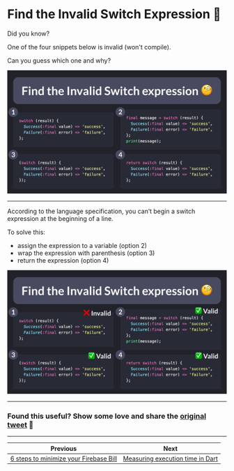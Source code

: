 # Find the Invalid Switch Expression 🧐

Did you know?

One of the four snippets below is invalid (won't compile).

Can you guess which one and why?

![](115.1.png)

---

According to the language specification, you can’t begin a switch expression at the beginning of a line.

To solve this:

- assign the expression to a variable (option 2)
- wrap the expression with parenthesis (option 3)
- return the expression (option 4)

![](115.2.png)

---

### Found this useful? Show some love and share the [original tweet](https://twitter.com/biz84/status/1679472787495215106) 🙏

---

| Previous | Next |
| -------- | ---- |
| [6 steps to minimize your Firebase Bill](../0114-minimize-firebase-bill/index.md) | [Measuring execution time in Dart](../0116-measure-time/index.md) |
